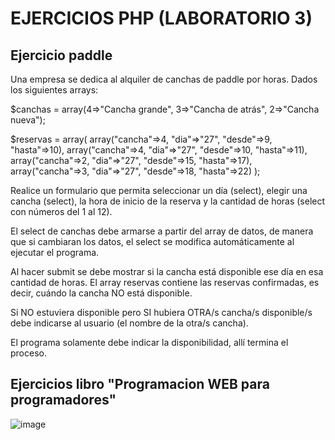 # EJERCICIOS PHP (LABORATORIO 3)

## Ejercicio paddle

Una empresa se dedica al alquiler de canchas de paddle por horas.
Dados los siguientes arrays:

$canchas = array(4=>"Cancha grande", 3=>"Cancha de atrás", 2=>"Cancha nueva");

$reservas = array(
	array("cancha"=>4, "dia"=>"27", "desde"=>9, "hasta"=>10),
	array("cancha"=>4, "dia"=>"27", "desde"=>10, "hasta"=>11),
	array("cancha"=>2, "dia"=>"27", "desde"=>15, "hasta"=>17),
	array("cancha"=>3, "dia"=>"27", "desde"=>18, "hasta"=>22)
);

Realice un formulario que permita seleccionar un día (select), 
elegir una cancha (select), la hora de inicio de la reserva
y la cantidad de horas (select con números del 1 al 12).
 
El select de canchas debe armarse a partir del array de datos, de 
manera que si cambiaran los datos, el select se modifica 
automáticamente al ejecutar el programa.

Al hacer submit se debe mostrar si la cancha está disponible
ese día en esa cantidad de horas. El array reservas contiene las reservas
confirmadas, es decir, cuándo la cancha NO está disponible.

Si NO estuviera disponible pero SI hubiera OTRA/s cancha/s disponible/s 
debe indicarse al usuario (el nombre de la otra/s cancha).

El programa solamente debe indicar la disponibilidad, allí termina el proceso.


## Ejercicios libro "Programacion WEB para programadores"
![image](https://user-images.githubusercontent.com/62455807/144778680-5f7f246a-f6e3-4bfe-af14-6d84087cc1dc.png)
